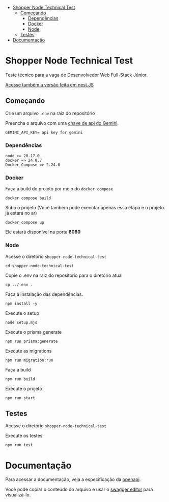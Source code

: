 - [Shopper Node Technical Test](#shopper-node-technical-test)
  - [Começando](#começando)
    - [Dependências](#dependências)
    - [Docker](#docker)
    - [Node](#node)
  - [Testes](#testes)
- [Documentação](#documentação)


# Shopper Node Technical Test

Teste técnico para a vaga de Desenvolvedor Web Full-Stack Júnior.

[Acesse também a versão feita em nest.JS](https://github.com/JoaoEmanuell/shopper-nestjs-technical-test)

## Começando

Crie um arquivo `.env` na raiz do repositório

Preencha o arquivo com uma [chave de api do Gemini](https://ai.google.dev/gemini-api/docs/api-key).

```
GEMINI_API_KEY= api key for gemini
```

### Dependências

```
node >= 20.17.0
docker => 24.0.7
Docker Compose => 2.24.6
```

### Docker

Faça a build do projeto por meio do `docker compose`

```
docker compose build
```

Suba o projeto (Você também pode executar apenas essa etapa e o projeto já estará no ar)

```
docker compose up
```

Ele estará disponível na porta **8080**

### Node

Acesse o diretório `shopper-node-technical-test`

```
cd shopper-node-technical-test
```

Copie o .env na raiz do repositório para o diretório atual

```
cp ../.env .
```

Faça a instalação das dependências.

```
npm install -y
```

Execute o setup

```
node setup.mjs
```

Execute o prisma generate

```
npm run prisma:generate
```

Execute as migrations

```
npm run migration:run
```

Faça a build

```
npm run build
```

Execute o projeto

```
npm run start
```

## Testes

Acesse o diretório `shopper-node-technical-test`

Execute os testes

```
npm run test
```

# Documentação

Para acessar a documentação, veja a especificação da [openapi](./docs/openapi.yaml).

Você pode copiar o conteúdo do arquivo e usar o [swagger editor](https://editor.swagger.io/) para visualizá-lo.